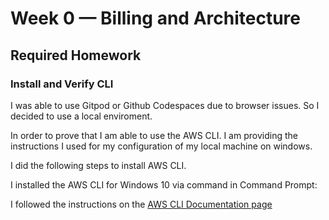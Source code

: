 # Week 0 — Billing and Architecture

## Required Homework

### Install and Verify CLI

I was able to use Gitpod or Github Codespaces due to browser issues. So I decided to use a local enviroment.

In order to prove that I am able to use the AWS CLI. I am providing the instructions I used for my configuration of my local machine on windows.

I did the following steps to install AWS CLI.

I installed the AWS CLI for Windows 10 via command in Command Prompt:

I followed the instructions on the [AWS CLI Documentation page](https://docs.aws.amazon.com/cli/latest/userguide/getting-started-install.html)
